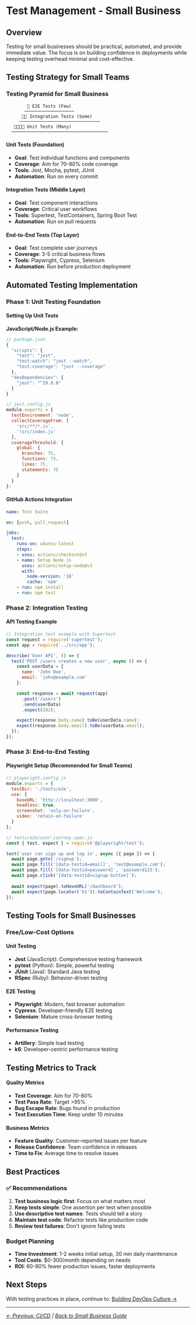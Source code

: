 # Test Management - Small Business

## Overview

Testing for small businesses should be practical, automated, and provide immediate value. The focus is on building confidence in deployments while keeping testing overhead minimal and cost-effective.

## Testing Strategy for Small Teams

### Testing Pyramid for Small Business

```
        🔺 E2E Tests (Few)
       ───────────────────
      🔺🔺 Integration Tests (Some)
     ───────────────────────────────
   🔺🔺🔺🔺 Unit Tests (Many)
  ─────────────────────────────────────
```

#### Unit Tests (Foundation)
- **Goal**: Test individual functions and components
- **Coverage**: Aim for 70-80% code coverage
- **Tools**: Jest, Mocha, pytest, JUnit
- **Automation**: Run on every commit

#### Integration Tests (Middle Layer)
- **Goal**: Test component interactions
- **Coverage**: Critical user workflows
- **Tools**: Supertest, TestContainers, Spring Boot Test
- **Automation**: Run on pull requests

#### End-to-End Tests (Top Layer)
- **Goal**: Test complete user journeys
- **Coverage**: 3-5 critical business flows
- **Tools**: Playwright, Cypress, Selenium
- **Automation**: Run before production deployment

## Automated Testing Implementation

### Phase 1: Unit Testing Foundation

#### Setting Up Unit Tests

**JavaScript/Node.js Example:**
```javascript
// package.json
{
  "scripts": {
    "test": "jest",
    "test:watch": "jest --watch",
    "test:coverage": "jest --coverage"
  },
  "devDependencies": {
    "jest": "^29.0.0"
  }
}

// jest.config.js
module.exports = {
  testEnvironment: 'node',
  collectCoverageFrom: [
    'src/**/*.js',
    '!src/index.js'
  ],
  coverageThreshold: {
    global: {
      branches: 75,
      functions: 75,
      lines: 75,
      statements: 75
    }
  }
};
```

#### GitHub Actions Integration
```yaml
name: Test Suite

on: [push, pull_request]

jobs:
  test:
    runs-on: ubuntu-latest
    steps:
    - uses: actions/checkout@v3
    - name: Setup Node.js
      uses: actions/setup-node@v3
      with:
        node-version: '18'
        cache: 'npm'
    - run: npm install
    - run: npm test
```

### Phase 2: Integration Testing

#### API Testing Example
```javascript
// Integration test example with Supertest
const request = require('supertest');
const app = require('../src/app');

describe('User API', () => {
  test('POST /users creates a new user', async () => {
    const userData = {
      name: 'John Doe',
      email: 'john@example.com'
    };

    const response = await request(app)
      .post('/users')
      .send(userData)
      .expect(201);

    expect(response.body.name).toBe(userData.name);
    expect(response.body.email).toBe(userData.email);
  });
});
```

### Phase 3: End-to-End Testing

#### Playwright Setup (Recommended for Small Teams)
```javascript
// playwright.config.js
module.exports = {
  testDir: './tests/e2e',
  use: {
    baseURL: 'http://localhost:3000',
    headless: true,
    screenshot: 'only-on-failure',
    video: 'retain-on-failure'
  }
};

// tests/e2e/user-journey.spec.js
const { test, expect } = require('@playwright/test');

test('user can sign up and log in', async ({ page }) => {
  await page.goto('/signup');
  await page.fill('[data-testid=email]', 'test@example.com');
  await page.fill('[data-testid=password]', 'password123');
  await page.click('[data-testid=signup-button]');
  
  await expect(page).toHaveURL('/dashboard');
  await expect(page.locator('h1')).toContainText('Welcome');
});
```

## Testing Tools for Small Businesses

### Free/Low-Cost Options

#### Unit Testing
- **Jest** (JavaScript): Comprehensive testing framework
- **pytest** (Python): Simple, powerful testing
- **JUnit** (Java): Standard Java testing
- **RSpec** (Ruby): Behavior-driven testing

#### E2E Testing
- **Playwright**: Modern, fast browser automation
- **Cypress**: Developer-friendly E2E testing
- **Selenium**: Mature cross-browser testing

#### Performance Testing
- **Artillery**: Simple load testing
- **k6**: Developer-centric performance testing

## Testing Metrics to Track

#### Quality Metrics
- **Test Coverage**: Aim for 70-80%
- **Test Pass Rate**: Target >95%
- **Bug Escape Rate**: Bugs found in production
- **Test Execution Time**: Keep under 10 minutes

#### Business Metrics
- **Feature Quality**: Customer-reported issues per feature
- **Release Confidence**: Team confidence in releases
- **Time to Fix**: Average time to resolve issues

## Best Practices

### ✅ Recommendations
1. **Test business logic first**: Focus on what matters most
2. **Keep tests simple**: One assertion per test when possible
3. **Use descriptive test names**: Tests should tell a story
4. **Maintain test code**: Refactor tests like production code
5. **Review test failures**: Don't ignore failing tests

### Budget Planning
- **Time Investment**: 1-2 weeks initial setup, 30 min daily maintenance
- **Tool Costs**: $0-300/month depending on needs
- **ROI**: 60-80% fewer production issues, faster deployments

## Next Steps

With testing practices in place, continue to:
[Building DevOps Culture →](../06-Culture/)

---
*[← Previous: CI/CD](../04-CI-CD/) | [Back to Small Business Guide](../README.md)*
